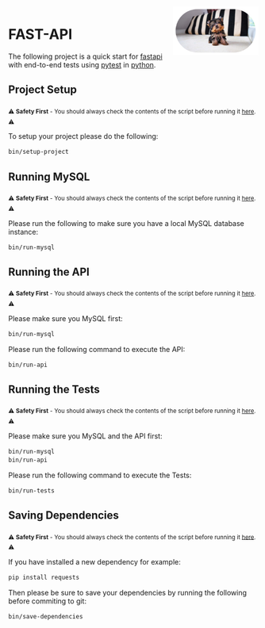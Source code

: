 <img align="right" src="docs/assets/elfo-round.png" width="172px" />

# FAST-API

The following project is a quick start for [fastapi](https://fastapi.tiangolo.com/) with end-to-end tests using [pytest](https://docs.pytest.org/en/7.1.x/getting-started.html) in [python](https://www.python.org/about/gettingstarted/).

## Project Setup 

<sub> :warning: **Safety First** - You should always check the contents of the script before running it [here](bin/setup-project). :warning: </sub>

To setup your project please do the following: 

```bash
bin/setup-project
```

## Running MySQL

<sub> :warning: **Safety First** - You should always check the contents of the script before running it [here](bin/run-mysql). :warning: </sub>

Please run the following to make sure you have a local MySQL database instance: 

```bash
bin/run-mysql
```

## Running the API

<sub> :warning: **Safety First** - You should always check the contents of the script before running it [here](bin/run-api). :warning: </sub>

Please make sure you MySQL first:

```bash
bin/run-mysql
```

Please run the following command to execute the API: 

```bash
bin/run-api
```

## Running the Tests

<sub> :warning: **Safety First** - You should always check the contents of the script before running it [here](bin/run-tests). :warning: </sub>

Please make sure you MySQL and the API first:

```bash
bin/run-mysql
bin/run-api
```

Please run the following command to execute the Tests: 

```bash
bin/run-tests
```

## Saving Dependencies

<sub> :warning: **Safety First** - You should always check the contents of the script before running it [here](bin/save-dependencies). :warning: </sub>

If you have installed a new dependency for example: 

```bash 
pip install requests
```

Then please be sure to save your dependencies by running the following before commiting to git:

```bash
bin/save-dependencies
```

